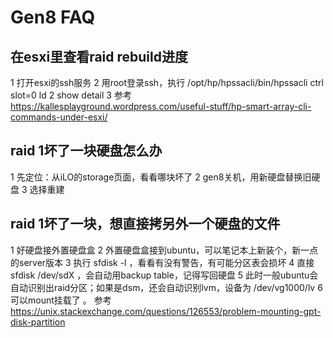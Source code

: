 # Gen8 FAQ
## 在esxi里查看raid rebuild进度
 1 打开esxi的ssh服务
 2 用root登录ssh，执行 /opt/hp/hpssacli/bin/hpssacli ctrl slot=0 ld 2 show detail
 3 参考 https://kallesplayground.wordpress.com/useful-stuff/hp-smart-array-cli-commands-under-esxi/
## raid 1坏了一块硬盘怎么办
 1 先定位：从iLO的storage页面，看看哪块坏了
 2 gen8关机，用新硬盘替换旧硬盘
 3 选择重建
## raid 1坏了一块，想直接拷另外一个硬盘的文件
 1 好硬盘接外置硬盘盒
 2 外置硬盘盒接到ubuntu，可以笔记本上新装个，新一点的server版本
 3 执行 sfdisk -l ，看看有没有警告，有可能分区表会损坏
 4 直接 sfdisk /dev/sdX ，会自动用backup table，记得写回硬盘
 5 此时一般ubuntu会自动识别出raid分区；如果是dsm，还会自动识别lvm，设备为 /dev/vg1000/lv
 6 可以mount挂载了 。 参考 https://unix.stackexchange.com/questions/126553/problem-mounting-gpt-disk-partition
